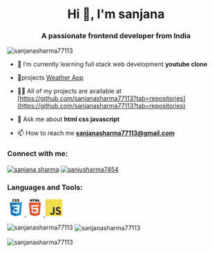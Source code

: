 
<h1 align="center">Hi 👋, I'm sanjana</h1>
<h3 align="center">A passionate frontend developer from India</h3>

<p align="left"> <img src="https://komarev.com/ghpvc/?username=sanjanasharma77113&label=Profile%20views&color=0e75b6&style=flat" alt="sanjanasharma77113" /> </p>

- 🔭 I’m currently learning full stack web development **youtube clone**

- 👯projects [Weather App](https://github.com/sanjanasharma77113)

- 👨‍💻 All of my projects are available at [https://github.com/sanjanasharma77113?tab=repositories](https://github.com/sanjanasharma77113?tab=repositories)

- 💬 Ask me about **html css javascript**

- 📫 How to reach me **sanjanasharma77113@gmail.com**

<h3 align="left">Connect with me:</h3>
<p align="left">
<a href="https://linkedin.com/in/sanjana sharma" target="blank"><img align="center" src="https://raw.githubusercontent.com/rahuldkjain/github-profile-readme-generator/master/src/images/icons/Social/linked-in-alt.svg" alt="sanjana sharma" height="30" width="40" /></a>
<a href="https://instagram.com/sanjusharma7454" target="blank"><img align="center" src="https://raw.githubusercontent.com/rahuldkjain/github-profile-readme-generator/master/src/images/icons/Social/instagram.svg" alt="sanjusharma7454" height="30" width="40" /></a>
</p>

<h3 align="left">Languages and Tools:</h3>
<p align="left"> <a href="https://www.w3schools.com/css/" target="_blank" rel="noreferrer"> <img src="https://raw.githubusercontent.com/devicons/devicon/master/icons/css3/css3-original-wordmark.svg" alt="css3" width="40" height="40"/> </a> <a href="https://www.w3.org/html/" target="_blank" rel="noreferrer"> <img src="https://raw.githubusercontent.com/devicons/devicon/master/icons/html5/html5-original-wordmark.svg" alt="html5" width="40" height="40"/> </a> <a href="https://developer.mozilla.org/en-US/docs/Web/JavaScript" target="_blank" rel="noreferrer"> <img src="https://raw.githubusercontent.com/devicons/devicon/master/icons/javascript/javascript-original.svg" alt="javascript" width="40" height="40"/> </a> </p>

<p><img align="left" src="https://github-readme-stats.vercel.app/api/top-langs?username=sanjanasharma77113&show_icons=true&locale=en&layout=compact" alt="sanjanasharma77113" /></p>

<p>&nbsp;<img align="center" src="https://github-readme-stats.vercel.app/api?username=sanjanasharma77113&show_icons=true&locale=en" alt="sanjanasharma77113" /></p>

<p><img align="center" src="https://github-readme-streak-stats.herokuapp.com/?user=sanjanasharma77113&" alt="sanjanasharma77113" /></p>

